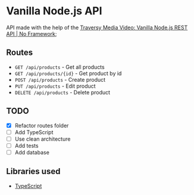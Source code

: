 # Vanilla Node.js API

API made with the help of the [Traversy Media Video: Vanilla Node.js REST API | No Framework](https://www.youtube.com/watch?v=_1xa8Bsho6A);

## Routes

- `GET /api/products` - Get all products
- `GET /api/products/{id}` - Get product by id
- `POST /api/products` - Create product
- `PUT /api/products` - Edit product
- `DELETE /api/products` - Delete product

## TODO

- [x] Refactor routes folder
- [ ] Add TypeScript
- [ ] Use clean architecture
- [ ] Add tests
- [ ] Add database

## Libraries used

- [TypeScript](https://www.typescriptlang.org/)
